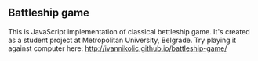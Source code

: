 ## Battleship game

This is JavaScript implementation of classical bettleship game. It's created as a student project at Metropolitan University, Belgrade. 
Try playing it against computer here:
http://ivannikolic.github.io/battleship-game/
